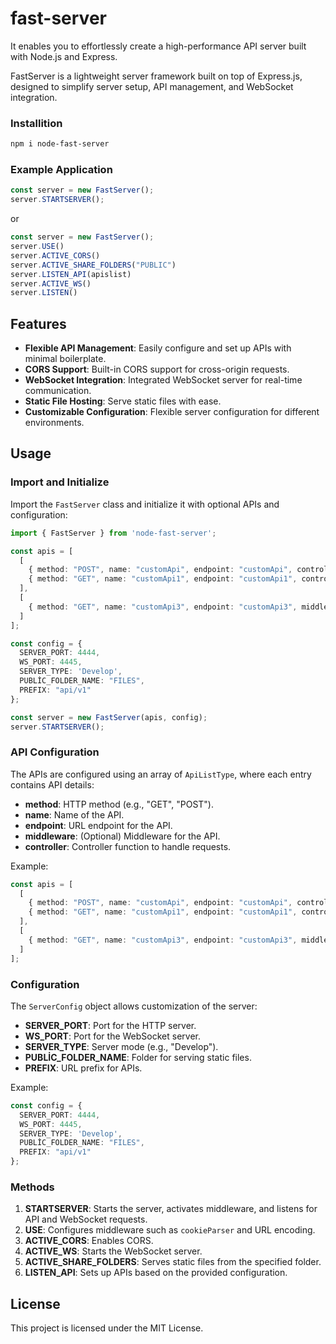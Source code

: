 # fast-server
It enables you to effortlessly create a high-performance API server built with Node.js and Express.

FastServer is a lightweight server framework built on top of Express.js, designed to simplify server setup, API management, and WebSocket integration.


### Installition

```sh
npm i node-fast-server

```

### Example Application

```typescript
const server = new FastServer();
server.STARTSERVER();
```

or

```typescript
const server = new FastServer();
server.USE()
server.ACTIVE_CORS()
server.ACTIVE_SHARE_FOLDERS("PUBLIC")
server.LISTEN_API(apislist)
server.ACTIVE_WS()
server.LISTEN()
```

## Features

- **Flexible API Management**: Easily configure and set up APIs with minimal boilerplate.
- **CORS Support**: Built-in CORS support for cross-origin requests.
- **WebSocket Integration**: Integrated WebSocket server for real-time communication.
- **Static File Hosting**: Serve static files with ease.
- **Customizable Configuration**: Flexible server configuration for different environments.

## Usage

### Import and Initialize

Import the `FastServer` class and initialize it with optional APIs and configuration:

```typescript
import { FastServer } from 'node-fast-server';

const apis = [
  [
    { method: "POST", name: "customApi", endpoint: "customApi", controller: customApi.controller },
    { method: "GET", name: "customApi1", endpoint: "customApi1", controller: customApi.controller1 },
  ],
  [
    { method: "GET", name: "customApi3", endpoint: "customApi3", middleware: customApi3.middleware, controller: customApi3.controller }
  ]
];

const config = {
  SERVER_PORT: 4444,
  WS_PORT: 4445,
  SERVER_TYPE: 'Develop',
  PUBLİC_FOLDER_NAME: "FILES",
  PREFIX: "api/v1"
};

const server = new FastServer(apis, config);
server.STARTSERVER();
```

### API Configuration

The APIs are configured using an array of `ApiListType`, where each entry contains API details:

- **method**: HTTP method (e.g., "GET", "POST").
- **name**: Name of the API.
- **endpoint**: URL endpoint for the API.
- **middleware**: (Optional) Middleware for the API.
- **controller**: Controller function to handle requests.

Example:

```typescript
const apis = [
  [
    { method: "POST", name: "customApi", endpoint: "customApi", controller: customApi.controller },
    { method: "GET", name: "customApi1", endpoint: "customApi1", controller: customApi.controller1 },
  ],
  [
    { method: "GET", name: "customApi3", endpoint: "customApi3", middleware: customApi3.middleware, controller: customApi3.controller }
  ]
];
```

### Configuration

The `ServerConfig` object allows customization of the server:

- **SERVER_PORT**: Port for the HTTP server.
- **WS_PORT**: Port for the WebSocket server.
- **SERVER_TYPE**: Server mode (e.g., "Develop").
- **PUBLİC_FOLDER_NAME**: Folder for serving static files.
- **PREFIX**: URL prefix for APIs.

Example:

```typescript
const config = {
  SERVER_PORT: 4444,
  WS_PORT: 4445,
  SERVER_TYPE: 'Develop',
  PUBLİC_FOLDER_NAME: "FILES",
  PREFIX: "api/v1"
};
```

### Methods

1. **STARTSERVER**: Starts the server, activates middleware, and listens for API and WebSocket requests.
2. **USE**: Configures middleware such as `cookieParser` and URL encoding.
3. **ACTIVE_CORS**: Enables CORS.
4. **ACTIVE_WS**: Starts the WebSocket server.
5. **ACTIVE_SHARE_FOLDERS**: Serves static files from the specified folder.
6. **LISTEN_API**: Sets up APIs based on the provided configuration.


## License

This project is licensed under the MIT License.
